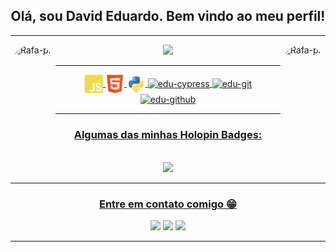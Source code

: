 <div class="top" align="center" > 
 <h2>Olá, sou David Eduardo. Bem vindo ao meu perfil!</h2>
   <hr></hr>
</div>
<div align="center">
  <a href="https://github.com/eduvieirati">
   <img align="right" alt="Rafa-pic" height="150" style="border-radius:50px;" src="https://cdn-icons-png.flaticon.com/512/1157/1157109.png">
  <img height="180em" src="https://github-readme-stats.vercel.app/api?username=eduvieirati&show_icons=true&theme=dark&include_all_commits=true&count_private=true"/>
    <img align="left" alt="Rafa-pic" height="150" style="border-radius:50px;" src="https://cdn-icons-png.flaticon.com/512/1157/1157109.png">
</div>
 <hr/hr>
<div style="display: inline_block" align="center">
    <div>
      <img align="center" alt="Edu-Js" height="30" width="30" src="https://raw.githubusercontent.com/devicons/devicon/master/icons/javascript/javascript-plain.svg">
  <img align="center" alt="edu-html" height="30" width="30" src="https://raw.githubusercontent.com/devicons/devicon/master/icons/html5/html5-original.svg">
  <img align="center" alt="edu-python" height="30" width="30" src="https://raw.githubusercontent.com/devicons/devicon/master/icons/python/python-original.svg">
  <img align="center" alt="edu-cypress" height="30" width="30" src="https://pics.freeicons.io/uploads/icons/png/3556671901536211770-512.png"> 
  <img align="center" alt="edu-git" height="30" width="30" src="https://skillicons.dev/icons?i=git">
  <img align="center" alt="edu-github" height="30" width="30" src="https://skillicons.dev/icons?i=github">
    </div>
  <hr></hr>
</div>
<div align="center">
   <h3><b>Algumas das minhas Holopin Badges:</b></h3> <br>
     <img src="https://holopin.me/eduvieirati">
     <hr></hr>
</div>
 
<div align="center"> 
    <h3><b>Entre em contato comigo 😁</b></h3>
    <a href="https://instagram.com/eduardo_lndr" target="_blank"><img src="https://img.shields.io/badge/-Instagram-%23E4405F?style=for-the-badge&logo=instagram&logoColor=white" target="_blank" rel=”noopener”></a>
    <a href = "mailto:david.eduardoti@gmail.com"><img src="https://img.shields.io/badge/-Gmail-%23333?style=for-the-badge&logo=gmail&logoColor=white" target="_blank" rel=”noopener”></a>
     <a href="https://www.linkedin.com/in/david-eduardo-9b80b0229" target="_blank"><img src="https://img.shields.io/badge/-LinkedIn-%230077B5?style=for-the-badge&logo=linkedin&logoColor=white" target="_blank" rel=”noopener”></a> 
  <hr></hr>
</div>